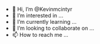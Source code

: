 - 👋 Hi, I’m @Kevinmcintyr
- 👀 I’m interested in ...
- 🌱 I’m currently learning ...
- 💞️ I’m looking to collaborate on ...
- 📫 How to reach me ...

<!---
Kevinmcintyr/Kevinmcintyr is a ✨ special ✨ repository because its `README.md` (this file) appears on your GitHub profile.
You can click the Preview link to take a look at your changes.
--->
